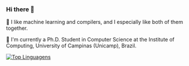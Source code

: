 ### Hi there 👋

🔭 I like machine learning and compilers, and I especially like both of them together.

🌱 I'm currently a Ph.D. Student in Computer Science at the Institute of Computing, University of Campinas (Unicamp), Brazil.

[![Top Linguagens](https://github-readme-stats.vercel.app/api/top-langs/?username=thaisacs&layout=compact)](https://github.com/thaisacs/github-readme-stats)

<!--
**thaisacs/thaisacs** is a ✨ _special_ ✨ repository because its `README.md` (this file) appears on your GitHub profile.

Here are some ideas to get you started:

- 🔭 I’m currently working on ...
- 🌱 I’m currently learning ...
- 👯 I’m looking to collaborate on ...
- 🤔 I’m looking for help with ...
- 💬 Ask me about ...
- 📫 How to reach me: ...
- 😄 Pronouns: ...
- ⚡ Fun fact: ...
-->
